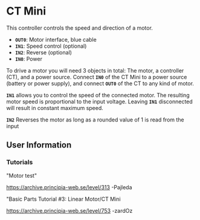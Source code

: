 # CT Mini
This controller controls the speed and direction of a motor.

- **`OUT0`**: Motor interface, blue cable
- **`IN1`**: Speed control (optional)
- **`IN2`**: Reverse (optional)
- **`IN0`**: Power

To drive a motor you will need 3 objects in total: The motor, a controller (CT), and a power source. Connect **`IN0`** of the CT Mini to a power source (battery or power supply), and connect **`OUT0`** of the CT to any kind of motor.

**`IN1`** allows you to control the speed of the connected motor. The resulting motor speed is proportional to the input voltage. Leaving **`IN1`** disconnected will result in constant maximum speed.

**`IN2`** Reverses the motor as long as a rounded value of 1 is read from the input

## User Information

### Tutorials
"Motor test"

https://archive.principia-web.se/level/313 -Pajleda

"Basic Parts Tutorial #3: Linear Motor/CT Mini

https://archive.principia-web.se/level/753 -zardOz